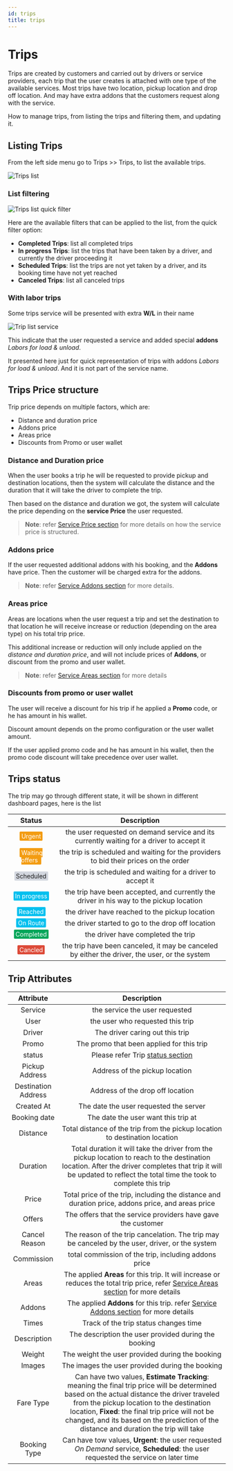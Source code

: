 ```yaml
---
id: trips
title: trips
---
```


# Trips

Trips are created by customers and carried out by drivers or service providers, each trip that the user creates is attached with one type of the available services. Most trips have two location, pickup location and drop off location. And may have extra addons that the customers request along with the service.

How to manage trips, from listing the trips and filtering them, and updating it.



## Listing Trips

From the left side menu go to Trips >> Trips, to list the available trips.

![Trips list](assets/img/dashboard/trips-list.jpg)



### List filtering

![Trips list quick filter](assets/img/dashboard/trips-quick-filter.jpg)



Here are the available filters that can be applied to the list, from the quick filter option:

- **Completed Trips**: list all completed trips
- **In progress Trips**: list the trips that have been taken by a driver, and currently the driver proceeding it
- **Scheduled Trips**: list the trips are not yet taken by a driver, and its booking time have not yet reached
- **Canceled Trips**: list all canceled trips



### With labor trips

Some trips service will be presented with extra **W/L** in their name

![Trip list service](assets/img/dashboard/trips-list-services.jpg)

This indicate that the user requested a service and added special **addons** *Labors for load & unload*.

It presented here just for quick representation of trips with addons *Labors for load & unload*. And it is not part of the service name.



## Trips Price structure

Trip price depends on multiple factors,  which are:

- Distance and duration price
- Addons price
- Areas price
- Discounts from Promo or user wallet

### Distance and Duration price

When the user books a trip he will be requested to provide pickup and destination locations, then the system will calculate the distance and the duration that it will take the driver to complete the trip.

Then based on the distance and duration we got, the system will calculate the price depending on the **service Price** the user requested.

> **Note**: refer [Service Price section](dashboard/services.md#prices) for more details on how the service price is structured.



### Addons price

If the user requested additional addons with his booking, and the **Addons** have price. Then the customer will be charged extra for the addons. 

> **Note**: refer [Service Addons section](dashboard/services.md#addons) for more details.



### Areas price

Areas are locations when the user request a trip and set the destination to that location he will receive increase or reduction (depending on the area type) on his total trip price.

This additional increase or reduction will only include applied on the *distance and duration price*, and will not include prices of **Addons**, or discount from the promo and user wallet.

> **Note**: refer [Service Areas section](dashboard/services.md#areas) for more details



### Discounts from promo or user wallet

The user will receive a discount for his trip if he applied a **Promo** code, or he has amount in his wallet.

Discount amount depends on the promo configuration or the user wallet amount.

If the user applied promo code and he has amount in his wallet, then the promo code discount will take precedence over user wallet.



## Trips status

The trip may go through different state, it will be shown in different dashboard pages, here is the list

|                            Status                            |                         Description                          |
| :----------------------------------------------------------: | :----------------------------------------------------------: |
| <span style="background-color:#f39c12; color:white;border-radius:2px;padding:2px 4px; font-size:14px">Urgent</span> | the user requested on demand service and its currently waiting for a driver to accept it |
| <span style="background-color:#f39c12; color:white;border-radius:2px;padding:2px 4px; font-size:14px">Waiting offers </span> | the trip is scheduled and waiting for the providers to bid their prices on the order |
| <span style="background-color:#d2d6de;border-radius:2px;padding:2px 4px; font-size:14px">Scheduled</span> | the trip is scheduled and waiting for a driver to accept it  |
| <span style="background-color:#00c0ef;color:#fff;border-radius:2px;padding:2px 4px; font-size:14px">In progress</span> | the trip have been accepted, and currently the driver in his way to the pickup location |
| <span style="background-color:#00c0ef;color:#fff;border-radius:2px;padding:2px 4px; font-size:14px">Reached</span> |        the driver have reached to the pickup location        |
| <span style="background-color:#00c0ef;color:#fff;border-radius:2px;padding:2px 4px; font-size:14px">On Route</span> |      the driver started to go to the drop off location       |
| <span style="background-color:#00a65a;color:#fff;border-radius:2px;padding:2px 4px; font-size:14px">Completed</span> |              the driver have completed the trip              |
| <span style="background-color:#dd4b39;color:#fff;border-radius:2px;padding:2px 4px; font-size:14px">Cancled</span> | the trip have been canceled, it may be canceled by either the driver, the user, or the system |



## Trip Attributes

|      Attribute      |                         Description                          |
| :-----------------: | :----------------------------------------------------------: |
|       Service       |                the service the user requested                |
|        User         |               the user who requested this trip               |
|       Driver        |               The driver caring out this trip                |
|        Promo        |          The promo that been applied for this trip           |
|       status        |      Please refer Trip [status section](#trips-status)       |
|   Pickup Address    |                Address of the pickup location                |
| Destination Address |               Address of the drop off location               |
|     Created At      |            The date the user requested the server            |
|    Booking date     |             The date the user want this trip at              |
|      Distance       | Total distance of the trip from the pickup location to destination location |
|      Duration       | Total duration it will take the driver from the pickup location to reach to the destination location. After the driver completes that trip it will be updated to reflect the total time the took to complete this trip |
|        Price        | Total price of the trip, including the distance and duration price, addons price, and areas price |
|       Offers        | The offers that the service providers have gave the customer |
|    Cancel Reason    | The reason of the trip cancelation. The trip may be canceled by the user, driver, or the system |
|     Commission      |     total commission of the trip, including addons price     |
|        Areas        | The applied **Areas** for this trip. It will increase or reduces the total trip price, refer [Service Areas section](dashboard/services.md#areas) for more details |
|       Addons        | The applied **Addons** for this trip. refer [Service Addons section](dashboard/services.md#addons) for more details |
|        Times        |            Track of the trip status changes time             |
|     Description     |     The description the user provided during the booking     |
|       Weight        |       The weight the user provided during the booking        |
|       Images        |       The images the user provided during the booking        |
|      Fare Type      | Can have two values, **Estimate Tracking**: meaning the final trip price will be determined based on the actual distance the driver traveled from the pickup location to the destination location, **Fixed**: the final trip price will not be changed, and its based on the prediction of the distance and duration the trip will take |
|    Booking Type     | Can have tow values, **Urgent**: the user requested *On Demand* service, **Scheduled**: the user requested the service on later time |


